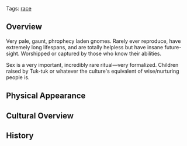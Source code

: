 Tags: [race](Races)

## Overview

Very pale, gaunt, phrophecy laden gnomes. Rarely ever reproduce, have extremely long lifespans, and are totally helpless but have insane future-sight. Worshipped or captured by those who know their abilities. 

Sex is a very important, incredibly rare ritual—very formalized. Children raised by Tuk-tuk or whatever the culture's equivalent of wise/nurturing people is.

## Physical Appearance



## Cultural Overview



## History


